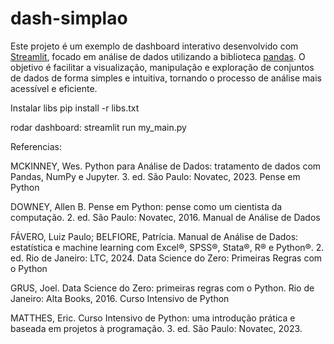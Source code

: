 # dash-simplao
Este projeto é um exemplo de dashboard interativo desenvolvido com [Streamlit](https://streamlit.io/), focado em análise de dados utilizando a biblioteca [pandas](https://pandas.pydata.org/). O objetivo é facilitar a visualização, manipulação e exploração de conjuntos de dados de forma simples e intuitiva, tornando o processo de análise mais acessível e eficiente.

Instalar libs
pip install -r libs.txt


rodar dashboard:
streamlit run my_main.py

Referencias:

MCKINNEY, Wes. Python para Análise de Dados: tratamento de dados com Pandas, NumPy e Jupyter. 3. ed. São Paulo: Novatec, 2023.
Pense em Python

DOWNEY, Allen B. Pense em Python: pense como um cientista da computação. 2. ed. São Paulo: Novatec, 2016.
Manual de Análise de Dados

FÁVERO, Luiz Paulo; BELFIORE, Patrícia. Manual de Análise de Dados: estatística e machine learning com Excel®, SPSS®, Stata®, R® e Python®. 2. ed. Rio de Janeiro: LTC, 2024.
Data Science do Zero: Primeiras Regras com o Python

GRUS, Joel. Data Science do Zero: primeiras regras com o Python. Rio de Janeiro: Alta Books, 2016.
Curso Intensivo de Python

MATTHES, Eric. Curso Intensivo de Python: uma introdução prática e baseada em projetos à programação. 3. ed. São Paulo: Novatec, 2023.